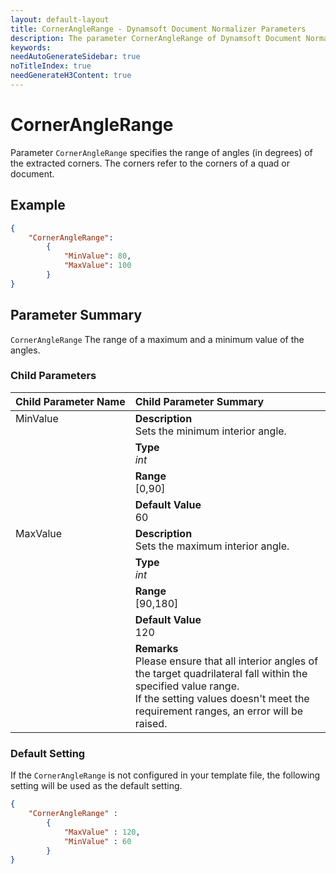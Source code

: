 ```yaml
---
layout: default-layout
title: CornerAngleRange - Dynamsoft Document Normalizer Parameters
description: The parameter CornerAngleRange of Dynamsoft Document Normalizer is XXX.
keywords:
needAutoGenerateSidebar: true
noTitleIndex: true
needGenerateH3Content: true
---
```


# CornerAngleRange

Parameter `CornerAngleRange` specifies the range of angles (in degrees) of the extracted corners. The corners refer to the corners of a quad or document.

## Example

```json
{
    "CornerAngleRange":
        {
            "MinValue": 80,
            "MaxValue": 100
        }
}
```

## Parameter Summary

`CornerAngleRange` The range of a maximum and a minimum value of the angles.

### Child Parameters

<table style = "text-align:left">
    <thead>
        <tr>
            <th nowrap="nowrap">Child Parameter Name</th>
            <th nowrap="nowrap">Child Parameter Summary</th>
        </tr>
    </thead>
    <tr>
        <td rowspan = "4" style="vertical-align:text-top">MinValue</td>
        <td><b>Description</b><br>Sets the minimum interior angle.
        </td>
    </tr>
    <tr>
        <td><b>Type</b><br><i>int</i>
        </td>
    </tr>
    <tr>
        <td><b>Range</b><br>[0,90]
        </td>
    </tr>
    <tr>
        <td><b>Default Value</b><br>60
        </td>
    </tr>
    <tr>
        <td rowspan = "5" style="vertical-align:text-top">MaxValue</td>
        <td><b>Description</b><br>Sets the maximum interior angle.
        </td>
    </tr>
    <tr>
        <td><b>Type</b><br><i>int</i>
        </td>
    </tr>
    <tr>
        <td><b>Range</b><br>[90,180]
        </td>
    </tr>
    <tr>
        <td><b>Default Value</b><br>120</td>
    </tr>
    <tr>
        <td><b>Remarks</b><br>Please ensure that all interior angles of the target quadrilateral fall within the specified value range.
        <br>If the setting values doesn't meet the requirement ranges, an error will be raised.
        </td>
    </tr>
</table>

### Default Setting

If the `CornerAngleRange` is not configured in your template file, the following setting will be used as the default setting.

```json
{
    "CornerAngleRange" : 
        {
            "MaxValue" : 120,
            "MinValue" : 60
        }
}
```
